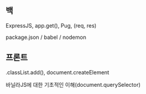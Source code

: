 ## 백

ExpressJS, app.get(), Pug, (req, res)

package.json / babel / nodemon



## 프론트

.classList.add(), document.createElement

바닐라JS에 대한 기초적인 이해(document.querySelector)